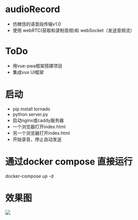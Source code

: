 # audioRecord
- 仿微信的语音段传输v1.0
- 使用 webRTC(获取和录制音频)和 webSocket（发送音频流）

# ToDo
- 用vue-pwa框架搭建项目
- 集成vux UI框架

# 启动
- pip install tornado
- python server.py
- 启动nginx或caddy服务器
- 一个浏览器打开index.html
- 另一个浏览器打开index.html
- 开始录音，停止自动发送

# 通过docker compose 直接运行
  docker-compose up -d

# 效果图
![](1.png)
